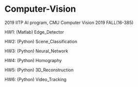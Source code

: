 # Computer-Vision
2019 IITP AI program, CMU Computer Vision 2019 FALL(16-385)

HW1: (Matlab) Edge_Detector

HW2: (Python) Scene_Classification

HW3: (Python) Neural_Network

HW4: (Python) Homography

HW5: (Python) 3D_Reconstruction

HW6: (Python) Video_Tracking

